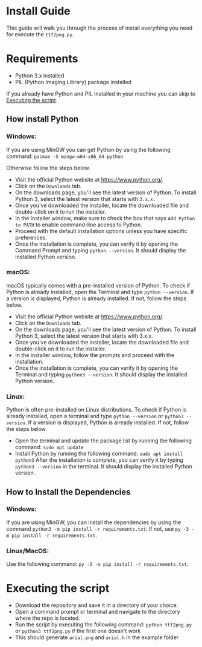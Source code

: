 # Install Guide
This guide will walk you through the process of install everything you need for execute the `ttf2png.py`.

# Requirements
- Python 3.x installed
- PIL (Python Imaging Library) package installed

If you already have Python and PIL installed in your machine you can skip to [Executing the script](#executing-the-script).

## How install Python
### Windows:
If you are using MinGW you can get Python by using the following command: `pacman -S mingw-w64-x86_64-python`

Otherwise follow the steps below.
- Visit the official Python website at https://www.python.org/.
- Click on the `Downloads` tab.
- On the downloads page, you'll see the latest version of Python. To install Python 3, select the latest version that starts with `3.x.x.`
- Once you've downloaded the installer, locate the downloaded file and double-click on it to run the installer.
- In the installer window, make sure to check the box that says `Add Python to PATH` to enable command-line access to Python.
- Proceed with the default installation options unless you have specific preferences.
- Once the installation is complete, you can verify it by opening the Command Prompt and typing `python --version`. It should display the installed Python version.

### macOS:
macOS typically comes with a pre-installed version of Python. To check if Python is already installed, open the Terminal and type `python --version`. If a version is displayed, Python is already installed. If not, follow the steps below.
- Visit the official Python website at https://www.python.org/.
- Click on the `Downloads` tab.
- On the downloads page, you'll see the latest version of Python. To install Python 3, select the latest version that starts with 3.x.x.
- Once you've downloaded the installer, locate the downloaded file and double-click on it to run the installer.
- In the installer window, follow the prompts and proceed with the installation.
- Once the installation is complete, you can verify it by opening the Terminal and typing `python3 --version`. It should display the installed Python version.

### Linux:
Python is often pre-installed on Linux distributions. To check if Python is already installed, open a terminal and type `python --version` or `python3 --version`. If a version is displayed, Python is already installed. If not, follow the steps below.
- Open the terminal and update the package list by running the following command: `sudo apt update`
- Install Python by running the following command: `sudo apt install python3`
After the installation is complete, you can verify it by typing `python3 --version` in the terminal. It should display the installed Python version.

## How to Install the Dependencies
### Windows:
If you are using MinGW, you can install the dependencies by using the command `python3 -m pip install -r requirements.txt`. If not, use `py -3 -m pip install -r requirements.txt`.

### Linux/MacOS:
Use the following command: `py -3 -m pip install -r requirements.txt`.

# Executing the script
- Download the repository and save it in a directory of your choice.
- Open a command prompt or terminal and navigate to the directory where the repo is located.
- Run the script by executing the following command: `python ttf2png.py` or `python3 ttf2png.py` if the first one doesn't work
- This should generate `arial.png` and `arial.h` in the example folder